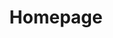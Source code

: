 ---
# You don't need to edit this file, it's empty on purpose.
# Edit theme's home layout instead if you want to make some changes
# See: https://jekyllrb.com/docs/themes/#overriding-theme-defaults
layout: home
title: Homepage
icon: fa-home
order: 1
---